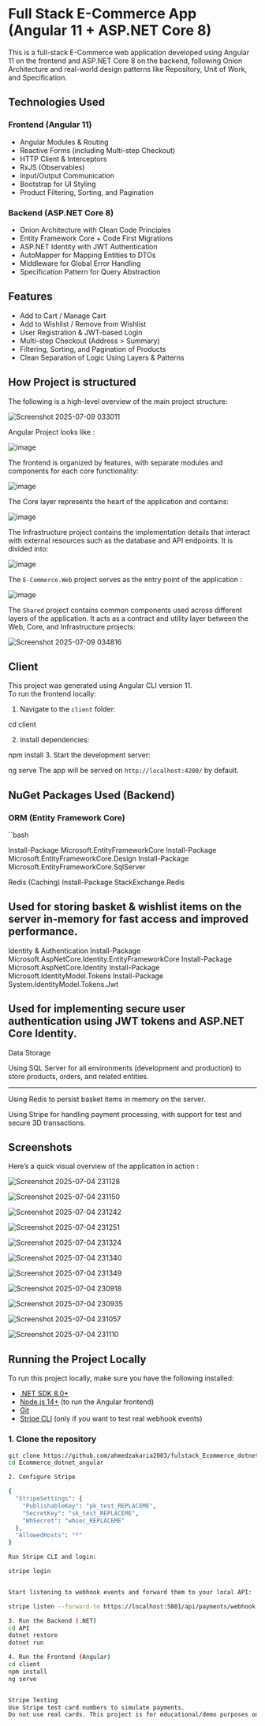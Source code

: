 # Full Stack E-Commerce App (Angular 11 + ASP.NET Core 8)

This is a full-stack E-Commerce web application developed using Angular 11 on the frontend and ASP.NET Core 8 on the backend, following Onion Architecture and real-world design patterns like Repository, Unit of Work, and Specification.



## Technologies Used

### Frontend (Angular 11)

- Angular Modules & Routing
- Reactive Forms (including Multi-step Checkout)
- HTTP Client & Interceptors
- RxJS (Observables)
- Input/Output Communication
- Bootstrap for UI Styling
- Product Filtering, Sorting, and Pagination

### Backend (ASP.NET Core 8)

- Onion Architecture with Clean Code Principles
- Entity Framework Core + Code First Migrations
- ASP.NET Identity with JWT Authentication
- AutoMapper for Mapping Entities to DTOs
- Middleware for Global Error Handling
- Specification Pattern for Query Abstraction

## Features

- Add to Cart / Manage Cart
- Add to Wishlist / Remove from Wishlist
- User Registration & JWT-based Login
- Multi-step Checkout (Address > Summary)
- Filtering, Sorting, and Pagination of Products
- Clean Separation of Logic Using Layers & Patterns

## How Project is structured
The following is a high-level overview of the main project structure:

![Screenshot 2025-07-09 033011](https://github.com/user-attachments/assets/83ebf036-1728-40bb-8702-25eaa1826098)

Angular Project looks like : 

![image](https://github.com/user-attachments/assets/632b0c4e-8d4f-4cc0-8261-8ed5999159e0)

The frontend is organized by features, with separate modules and components for each core functionality:

![image](https://github.com/user-attachments/assets/9afd1dbd-3f8d-4aaa-a9c6-ca2198df7076)

The Core layer represents the heart of the application and contains:

![image](https://github.com/user-attachments/assets/7aa8c7c6-1c79-44ed-9d29-2fecce1f241b)

The Infrastructure project contains the implementation details that interact with external resources such as the database and API endpoints. It is divided into:

![image](https://github.com/user-attachments/assets/223395e0-527f-4fce-a3ce-8f43915dbd4a)

The `E-Commerce.Web` project serves as the entry point of the application :

![image](https://github.com/user-attachments/assets/de65263b-efd6-44dc-9aa6-73b452106b35)

The `Shared` project contains common components used across different layers of the application. It acts as a contract and utility layer between the Web, Core, and Infrastructure projects:

![Screenshot 2025-07-09 034816](https://github.com/user-attachments/assets/0196210d-f65c-43aa-be2c-5f008e980649)


## Client

This project was generated using Angular CLI version 11.  
To run the frontend locally:

1. Navigate to the `client` folder:

cd client

2. Install dependencies:

npm install
3. Start the development server:

ng serve
The app will be served on `http://localhost:4200/` by default.

## NuGet Packages Used (Backend)

### ORM (Entity Framework Core)

``bash

Install-Package Microsoft.EntityFrameworkCore
Install-Package Microsoft.EntityFrameworkCore.Design
Install-Package Microsoft.EntityFrameworkCore.SqlServer

Redis (Caching)
Install-Package StackExchange.Redis

Used for storing basket & wishlist items on the server in-memory for fast access and improved performance.
---------------------------

Identity & Authentication
Install-Package Microsoft.AspNetCore.Identity.EntityFrameworkCore
Install-Package Microsoft.AspNetCore.Identity
Install-Package Microsoft.IdentityModel.Tokens
Install-Package System.IdentityModel.Tokens.Jwt

Used for implementing secure user authentication using JWT tokens and ASP.NET Core Identity.
----------------------------------

Data Storage

Using SQL Server for all environments (development and production) to store products, orders, and related entities.

----------------------------------------------

Using Redis to persist basket items in memory on the server.

Using Stripe for handling payment processing, with support for test and secure 3D transactions.

## Screenshots
Here’s a quick visual overview of the application in action :

![Screenshot 2025-07-04 231128](https://github.com/user-attachments/assets/f4341012-9af6-4267-a804-04a1007a7051)



![Screenshot 2025-07-04 231150](https://github.com/user-attachments/assets/99c85487-b077-42d5-b876-2f15b8457fce)



![Screenshot 2025-07-04 231242](https://github.com/user-attachments/assets/6f2e6aa0-ec31-44a1-b4b1-a1028e71085f)



![Screenshot 2025-07-04 231251](https://github.com/user-attachments/assets/593995ba-6bb8-4afc-bfba-95accb6267e4)



![Screenshot 2025-07-04 231324](https://github.com/user-attachments/assets/c4f9e2ef-7cf7-46bf-8e6a-c857131158dc)



![Screenshot 2025-07-04 231340](https://github.com/user-attachments/assets/7de05097-3a54-4dba-9374-874c0d4bca35)



![Screenshot 2025-07-04 231349](https://github.com/user-attachments/assets/4b4e140e-5e14-4f89-ae16-8d1b1d2aff57)



![Screenshot 2025-07-04 230918](https://github.com/user-attachments/assets/0c97ea30-bf90-4284-907b-14fcae686c8d)



![Screenshot 2025-07-04 230935](https://github.com/user-attachments/assets/a9d0754b-e015-45e6-92da-61c43969e29f)



![Screenshot 2025-07-04 231057](https://github.com/user-attachments/assets/3b9c6720-e941-4c35-8088-b6844be5292b)



![Screenshot 2025-07-04 231110](https://github.com/user-attachments/assets/e6889c3e-c857-46dd-983b-d32b9aeb6aee)


## Running the Project Locally

To run this project locally, make sure you have the following installed:

- [.NET SDK 8.0+](https://dotnet.microsoft.com/)
- [Node.js 14+](https://nodejs.org/) (to run the Angular frontend)
- [Git](https://git-scm.com/)
- [Stripe CLI](https://stripe.com/docs/stripe-cli) (only if you want to test real webhook events)

### 1. Clone the repository

```bash
git clone https://github.com/ahmedzakaria2003/fulstack_Ecommerce_dotnet_angular
cd Ecommerce_dotnet_angular

2. Configure Stripe

{
  "StripeSettings": {
    "PublishableKey": "pk_test_REPLACEME",
    "SecretKey": "sk_test_REPLACEME",
    "WhSecret": "whsec_REPLACEME"
  },
  "AllowedHosts": "*"
}

Run Stripe CLI and login:

stripe login


Start listening to webhook events and forward them to your local API:

stripe listen --forward-to https://localhost:5001/api/payments/webhook -e payment_intent.succeeded

3. Run the Backend (.NET)
cd API
dotnet restore
dotnet run

4. Run the Frontend (Angular)
cd client
npm install
ng serve


Stripe Testing
Use Stripe test card numbers to simulate payments.
Do not use real cards. This project is for educational/demo purposes only.

